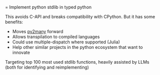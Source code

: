 = Implement python stdlib in typed python

This avoids C-API and breaks compatibility with CPython. But it has some benefits:

* Moves [py2many](http://github.com/py2many/py2many) forward
* Allows transpilation to compiled languages
* Could use multiple-dispatch where supported (Julia)
* Help other similar projects in the python ecosystem that want to innovate

Targeting top 100 most used stdlib functions, heavily assisted by LLMs (both for identifying and
reimplementing)
